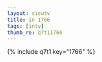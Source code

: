 ```yaml
--- 
layout: sieutv
title: in 1766
tags: [intv]
thumb_re: q7t11766
---
```

{% include q7t1 key="1766" %} 
